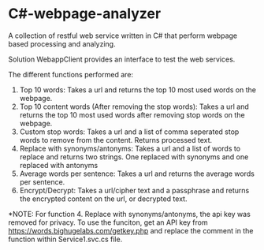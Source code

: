 # C#-webpage-analyzer

A collection of restful web service written in C# that perform webpage based processing and analyzing.  

Solution WebappClient provides an interface to test the web services.

The different functions performed are:

1. Top 10 words: Takes a url and returns the top 10 most used words on the webpage.
2. Top 10 content words (After removing the stop words): Takes a url and returns the top 10 most used words after removing stop words
    on the webpage.
3. Custom stop words: Takes a url and a list of comma seperated stop words to remove from the content. Returns processed text.
4. Replace with synonyms/antonyms: Takes a url and a list of words to replace and returns two strings. 
    One replaced with synonyms and one replaced with antonyms
5. Average words per sentence: Takes a url and returns the average words per sentence.
6. Encrypt/Decrypt: Takes a url/cipher text and a passphrase and returns the encrypted content on the url, or decrypted text.


*NOTE: For function 4. Replace with synonyms/antonyms, the api key was removed for privacy. To use the funciton, get an API key from https://words.bighugelabs.com/getkey.php and replace the comment in the function within Service1.svc.cs file. 

